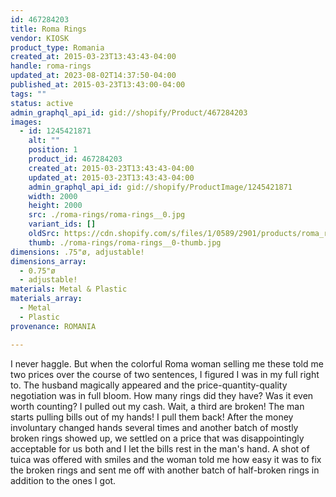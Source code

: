```yaml
---
id: 467284203
title: Roma Rings
vendor: KIOSK
product_type: Romania
created_at: 2015-03-23T13:43:43-04:00
handle: roma-rings
updated_at: 2023-08-02T14:37:50-04:00
published_at: 2015-03-23T13:43:00-04:00
tags: ""
status: active
admin_graphql_api_id: gid://shopify/Product/467284203
images:
  - id: 1245421871
    alt: ""
    position: 1
    product_id: 467284203
    created_at: 2015-03-23T13:43:43-04:00
    updated_at: 2015-03-23T13:43:43-04:00
    admin_graphql_api_id: gid://shopify/ProductImage/1245421871
    width: 2000
    height: 2000
    src: ./roma-rings/roma-rings__0.jpg
    variant_ids: []
    oldSrc: https://cdn.shopify.com/s/files/1/0589/2901/products/roma_rings.jpeg?v=1427132623
    thumb: ./roma-rings/roma-rings__0-thumb.jpg
dimensions: .75"ø, adjustable!
dimensions_array:
  - 0.75"ø
  - adjustable!
materials: Metal & Plastic
materials_array:
  - Metal
  - Plastic
provenance: ROMANIA

---
```


I never haggle. But when the colorful Roma woman selling me these told me two prices over the course of two sentences, I figured I was in my full right to. The husband magically appeared and the price-quantity-quality negotiation was in full bloom. How many rings did they have? Was it even worth counting? I pulled out my cash. Wait, a third are broken! The man starts pulling bills out of my hands! I pull them back! After the money involuntary changed hands several times and another batch of mostly broken rings showed up, we settled on a price that was disappointingly acceptable for us both and I let the bills rest in the man's hand. A shot of tuica was offered with smiles and the woman told me how easy it was to fix the broken rings and sent me off with another batch of half-broken rings in addition to the ones I got.